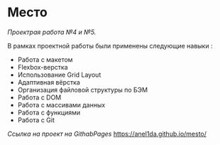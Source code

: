 # Место #
*Проектрая работа №4 и №5.*

В рамках проектной работы были применены следующие навыки : 
 * Работа с макетом
 * Flexbox-верстка
 * Использование Grid Layout
 * Адаптивная вёрстка
 * Организация файловой структуры по БЭМ
 * Работа с DOM
 * Работа с массивами данных
* Работа с функциями
 * Работа с Git





*Ссылка на проект на GithabPages*
https://anel1da.github.io/mesto/
